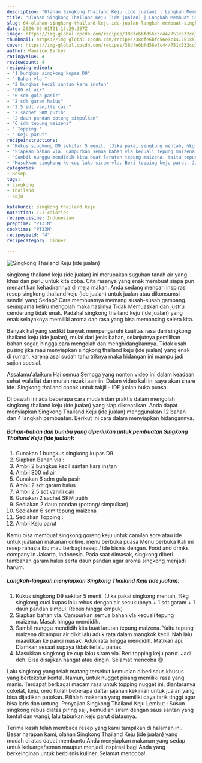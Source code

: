```yaml
---
description: "Olahan Singkong Thailand Keju (ide jualan) | Langkah Membuat Singkong Thailand Keju (ide jualan) Yang Enak dan Simpel"
title: "Olahan Singkong Thailand Keju (ide jualan) | Langkah Membuat Singkong Thailand Keju (ide jualan) Yang Enak dan Simpel"
slug: 64-olahan-singkong-thailand-keju-ide-jualan-langkah-membuat-singkong-thailand-keju-ide-jualan-yang-enak-dan-simpel
date: 2020-09-01T21:15:29.357Z
image: https://img-global.cpcdn.com/recipes/38dfe6bfd56e3c44/751x532cq70/singkong-thailand-keju-ide-jualan-foto-resep-utama.jpg
thumbnail: https://img-global.cpcdn.com/recipes/38dfe6bfd56e3c44/751x532cq70/singkong-thailand-keju-ide-jualan-foto-resep-utama.jpg
cover: https://img-global.cpcdn.com/recipes/38dfe6bfd56e3c44/751x532cq70/singkong-thailand-keju-ide-jualan-foto-resep-utama.jpg
author: Maurice Barker
ratingvalue: 4
reviewcount: 4
recipeingredient:
- "1 bungkus singkong kupas D9"
- " Bahan vla "
- "2 bungkus kecil santan kara instan"
- "800 ml air"
- "6 sdm gula pasir"
- "2 sdt garam halus"
- "2,5 sdt vanilli cair"
- "2 sachet SKM putih"
- "2 daun pandan potong simpulkan"
- "6 sdm tepung maizena"
- " Topping "
- " Keju parut"
recipeinstructions:
- "Kukus singkong D9 sekitar 5 menit. (Jika pakai singkong mentah, ½kg singkong cuci kupas lalu rebus dengan air secukupnya + 1 sdt garam + 1 daun pandan simpul. Rebus hingga empuk)"
- "Siapkan bahan vla. Campurkan semua bahan vla kecuali tepung maizena. Masak hingga mendidih."
- "Sambil nunggu mendidih kita buat larutan tepung maizena. Yaitu tepung maizena dicampur air dikit lalu aduk rata dalam mangkok kecil. Nah lalu maaukkan ke panci masak. Aduk rata hingga mendidih. Matikan api. Diamkan sesaat supaya tidak terlalu panas."
- "Masukkan singkong ke cup laku siram vla. Beri topping keju parut. Jadi deh. Bisa disajikan hangat atau dingin. Selamat mencoba 😊"
categories:
- Resep
tags:
- singkong
- thailand
- keju

katakunci: singkong thailand keju 
nutrition: 121 calories
recipecuisine: Indonesian
preptime: "PT31M"
cooktime: "PT33M"
recipeyield: "4"
recipecategory: Dinner

---
```



![Singkong Thailand Keju (ide jualan)](https://img-global.cpcdn.com/recipes/38dfe6bfd56e3c44/751x532cq70/singkong-thailand-keju-ide-jualan-foto-resep-utama.jpg)


singkong thailand keju (ide jualan) ini merupakan suguhan tanah air yang khas dan perlu untuk kita coba. Cita rasanya yang enak membuat siapa pun menantikan kehadirannya di meja makan.
Anda sedang mencari inspirasi resep singkong thailand keju (ide jualan) untuk jualan atau dikonsumsi sendiri yang Sedap? Cara membuatnya memang susah-susah gampang. seumpama keliru mengolah maka hasilnya Tidak Memuaskan dan justru cenderung tidak enak. Padahal singkong thailand keju (ide jualan) yang enak selayaknya memiliki aroma dan rasa yang bisa memancing selera kita.

Banyak hal yang sedikit banyak mempengaruhi kualitas rasa dari singkong thailand keju (ide jualan), mulai dari jenis bahan, selanjutnya pemilihan bahan segar, hingga cara mengolah dan menghidangkannya. Tidak usah pusing jika mau menyiapkan singkong thailand keju (ide jualan) yang enak di rumah, karena asal sudah tahu triknya maka hidangan ini mampu jadi sajian spesial.

Assalamu&#39;alaikum Hai semua Semoga yang nonton video ini dalam keadaan sehat walafiat dan murah rezeki aamiin. Dalam video kali ini saya akan share ide. Singkong thailand cocok untuk takjil - IDE jualan buka puasa.


Di bawah ini ada beberapa cara mudah dan praktis dalam mengolah singkong thailand keju (ide jualan) yang siap dikreasikan. Anda dapat menyiapkan Singkong Thailand Keju (ide jualan) menggunakan 12 bahan dan 4 langkah pembuatan. Berikut ini cara dalam menyiapkan hidangannya.

<!--inarticleads1-->

##### Bahan-bahan dan bumbu yang diperlukan untuk pembuatan Singkong Thailand Keju (ide jualan):

1. Gunakan 1 bungkus singkong kupas D9
1. Siapkan  Bahan vla :
1. Ambil 2 bungkus kecil santan kara instan
1. Ambil 800 ml air
1. Gunakan 6 sdm gula pasir
1. Ambil 2 sdt garam halus
1. Ambil 2,5 sdt vanilli cair
1. Gunakan 2 sachet SKM putih
1. Sediakan 2 daun pandan (potong/ simpulkan)
1. Sediakan 6 sdm tepung maizena
1. Sediakan  Topping :
1. Ambil  Keju parut


Kamu bisa membuat singkong goreng keju untuk camilan sore atau ide untuk jualanan makanan online. menu berbuka puasa Menu berbuka Kali ini resep rahasia ibu mau berbagi resep / ide bisnis dengan. Food and drinks company in Jakarta, Indonesia. Pada saat dimasak, singkong diberi tambahan garam halus serta daun pandan agar aroma singkong menjadi harum. 

<!--inarticleads2-->

##### Langkah-langkah menyiapkan Singkong Thailand Keju (ide jualan):

1. Kukus singkong D9 sekitar 5 menit. (Jika pakai singkong mentah, ½kg singkong cuci kupas lalu rebus dengan air secukupnya + 1 sdt garam + 1 daun pandan simpul. Rebus hingga empuk)
1. Siapkan bahan vla. Campurkan semua bahan vla kecuali tepung maizena. Masak hingga mendidih.
1. Sambil nunggu mendidih kita buat larutan tepung maizena. Yaitu tepung maizena dicampur air dikit lalu aduk rata dalam mangkok kecil. Nah lalu maaukkan ke panci masak. Aduk rata hingga mendidih. Matikan api. Diamkan sesaat supaya tidak terlalu panas.
1. Masukkan singkong ke cup laku siram vla. Beri topping keju parut. Jadi deh. Bisa disajikan hangat atau dingin. Selamat mencoba 😊


Lalu singkong yang telah matang tersebut kemudian diberi saus khusus yang bertekstur kental. Namun, untuk nugget pisang memiliki rasa yang manis. Terdapat berbagai macam rasa untuk topping nugget ini, diantaranya cokelat, keju, oreo Itulah beberapa daftar jajanan kekinian untuk jualan yang bisa dijadikan patokan. Pilihlah makanan yang memiliki daya tarik tinggi agar bisa laris dan untung. Penyajian Singkong Thailand Keju Lembut : Susun singkong rebus diatas piring saji, kemudian siram dengan saus santan yang kental dan wangi, lalu taburkan keju parut diatasnya. 

Terima kasih telah membaca resep yang kami tampilkan di halaman ini. Besar harapan kami, olahan Singkong Thailand Keju (ide jualan) yang mudah di atas dapat membantu Anda menyiapkan makanan yang sedap untuk keluarga/teman maupun menjadi inspirasi bagi Anda yang berkeinginan untuk berbisnis kuliner. Selamat mencoba!

